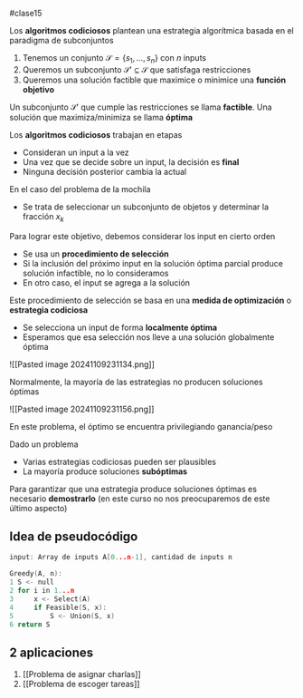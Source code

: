 #clase15

Los **algoritmos codiciosos** plantean una estrategia algorítmica basada en el paradigma de subconjuntos

1. Tenemos un conjunto $\mathcal{S} = \{s_1, \dots, s_n\}$ con $n$ inputs
2. Queremos un subconjunto $\mathcal{S}' \subseteq \mathcal{S}$ que satisfaga restricciones
3. Queremos una solución factible que maximice o minimice una **función objetivo**

Un subconjunto $\mathcal{S}'$ que cumple las restricciones se llama **factible**. Una solución que maximiza/minimiza se llama **óptima**

Los **algoritmos codiciosos** trabajan en etapas
- Consideran un input a la vez
- Una vez que se decide sobre un input, la decisión es **final**
- Ninguna decisión posterior cambia la actual

En el caso del problema de la mochila
- Se trata de seleccionar un subconjunto de objetos y determinar la fracción $x_k$

Para lograr este objetivo, debemos considerar los input en cierto orden
- Se usa un **procedimiento de selección**
- Si la inclusión del próximo input en la solución óptima parcial produce solución infactible, no lo consideramos
- En otro caso, el input se agrega a la solución

Este procedimiento de selección se basa en una **medida de optimización** o **estrategia codiciosa**
- Se selecciona un input de forma **localmente óptima**
- Esperamos que esa selección nos lleve a una solución globalmente óptima

![[Pasted image 20241109231134.png]]

Normalmente, la mayoría de las estrategias no producen soluciones óptimas

![[Pasted image 20241109231156.png]]

En este problema, el óptimo se encuentra privilegiando ganancia/peso

Dado un problema
- Varias estrategias codiciosas pueden ser plausibles
- La mayoría produce soluciones **subóptimas**

Para garantizar que una estrategia produce soluciones óptimas es necesario **demostrarlo** (en este curso no nos preocuparemos de este último aspecto)

## Idea de pseudocódigo

```c
input: Array de inputs A[0...n-1], cantidad de inputs n 

Greedy(A, n):
1 S <- null
2 for i in 1...n
3     x <- Select(A)
4     if Feasible(S, x):
5         S <- Union(S, x)
6 return S
```

## 2 aplicaciones

1. [[Problema de asignar charlas]]
2. [[Problema de escoger tareas]]
